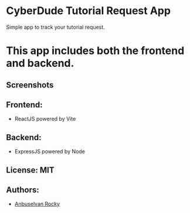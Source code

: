 # CyberDude Tutorial Request App

Simple app to track your tutorial request.

# This app includes both the frontend and backend.

## Screenshots

## Frontend:

- ReactJS powered by Vite

## Backend:

- ExpressJS powered by Node

## License: MIT

## Authors:

- [Anbuselvan Rocky](https://fb.me/anburocky3)
